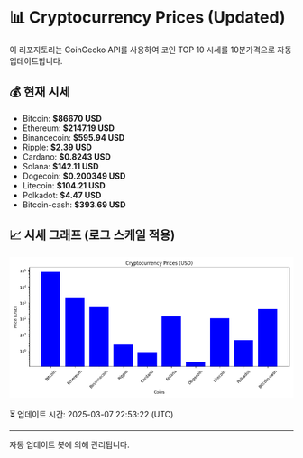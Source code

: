 
# 📊 Cryptocurrency Prices (Updated)

이 리포지토리는 CoinGecko API를 사용하여 코인 TOP 10 시세를 10분가격으로 자동 업데이트합니다.

## 💰 현재 시세
- Bitcoin: **$86670 USD**
- Ethereum: **$2147.19 USD**
- Binancecoin: **$595.94 USD**
- Ripple: **$2.39 USD**
- Cardano: **$0.8243 USD**
- Solana: **$142.11 USD**
- Dogecoin: **$0.200349 USD**
- Litecoin: **$104.21 USD**
- Polkadot: **$4.47 USD**
- Bitcoin-cash: **$393.69 USD**

## 📈 시세 그래프 (로그 스케일 적용)
![Crypto Prices](crypto_prices.png)

⏳ 업데이트 시간: 2025-03-07 22:53:22 (UTC)

---
자동 업데이트 봇에 의해 관리됩니다.
